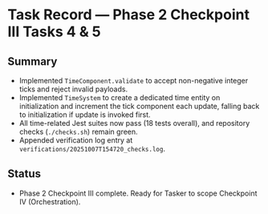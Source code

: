 # Task Record — Phase 2 Checkpoint III Tasks 4 & 5

## Summary
- Implemented `TimeComponent.validate` to accept non-negative integer ticks and reject invalid payloads.
- Implemented `TimeSystem` to create a dedicated time entity on initialization and increment the tick component each update, falling back to initialization if update is invoked first.
- All time-related Jest suites now pass (18 tests overall), and repository checks (`./checks.sh`) remain green.
- Appended verification log entry at `verifications/20251007T154720_checks.log`.

## Status
- Phase 2 Checkpoint III complete. Ready for Tasker to scope Checkpoint IV (Orchestration).
